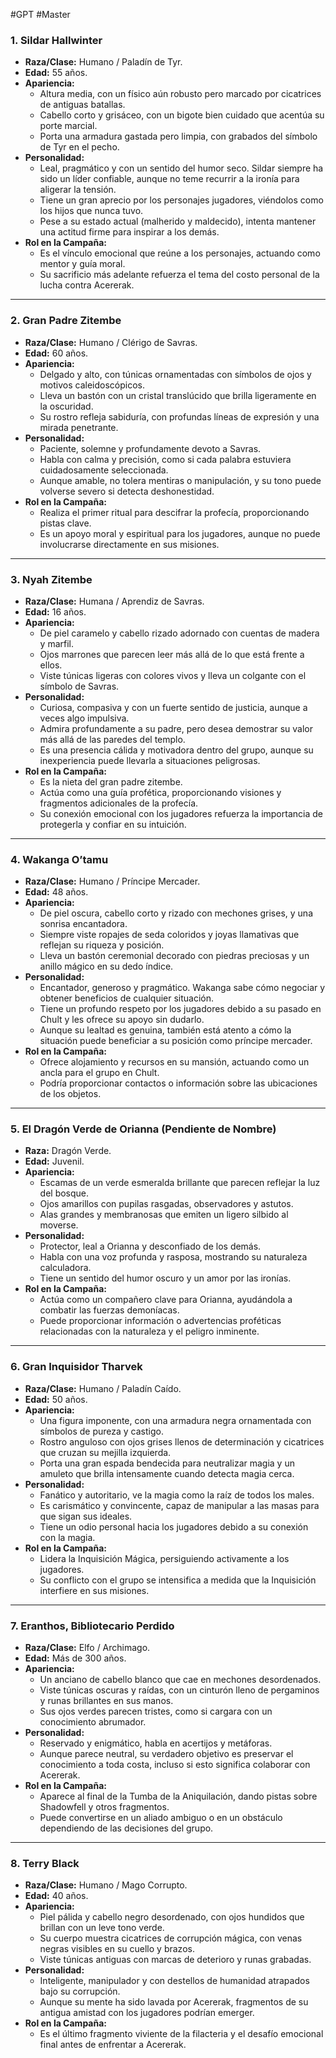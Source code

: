 #GPT #Master 
### **1. Sildar Hallwinter**

- **Raza/Clase:** Humano / Paladín de Tyr.
- **Edad:** 55 años.
- **Apariencia:**
    - Altura media, con un físico aún robusto pero marcado por cicatrices de antiguas batallas.
    - Cabello corto y grisáceo, con un bigote bien cuidado que acentúa su porte marcial.
    - Porta una armadura gastada pero limpia, con grabados del símbolo de Tyr en el pecho.
- **Personalidad:**
    - Leal, pragmático y con un sentido del humor seco. Sildar siempre ha sido un líder confiable, aunque no teme recurrir a la ironía para aligerar la tensión.
    - Tiene un gran aprecio por los personajes jugadores, viéndolos como los hijos que nunca tuvo.
    - Pese a su estado actual (malherido y maldecido), intenta mantener una actitud firme para inspirar a los demás.
- **Rol en la Campaña:**
    - Es el vínculo emocional que reúne a los personajes, actuando como mentor y guía moral.
    - Su sacrificio más adelante refuerza el tema del costo personal de la lucha contra Acererak.

---

### **2. Gran Padre Zitembe**

- **Raza/Clase:** Humano / Clérigo de Savras.
- **Edad:** 60 años.
- **Apariencia:**
    - Delgado y alto, con túnicas ornamentadas con símbolos de ojos y motivos caleidoscópicos.
    - Lleva un bastón con un cristal translúcido que brilla ligeramente en la oscuridad.
    - Su rostro refleja sabiduría, con profundas líneas de expresión y una mirada penetrante.
- **Personalidad:**
    - Paciente, solemne y profundamente devoto a Savras.
    - Habla con calma y precisión, como si cada palabra estuviera cuidadosamente seleccionada.
    - Aunque amable, no tolera mentiras o manipulación, y su tono puede volverse severo si detecta deshonestidad.
- **Rol en la Campaña:**
    - Realiza el primer ritual para descifrar la profecía, proporcionando pistas clave.
    - Es un apoyo moral y espiritual para los jugadores, aunque no puede involucrarse directamente en sus misiones.

---

### **3. Nyah Zitembe**

- **Raza/Clase:** Humana / Aprendiz de Savras.
- **Edad:** 16 años.
- **Apariencia:**
    - De piel caramelo y cabello rizado adornado con cuentas de madera y marfil.
    - Ojos marrones que parecen leer más allá de lo que está frente a ellos.
    - Viste túnicas ligeras con colores vivos y lleva un colgante con el símbolo de Savras.
- **Personalidad:**
    - Curiosa, compasiva y con un fuerte sentido de justicia, aunque a veces algo impulsiva.
    - Admira profundamente a su padre, pero desea demostrar su valor más allá de las paredes del templo.
    - Es una presencia cálida y motivadora dentro del grupo, aunque su inexperiencia puede llevarla a situaciones peligrosas.
- **Rol en la Campaña:**
	- Es la nieta del gran padre zitembe.
    - Actúa como una guía profética, proporcionando visiones y fragmentos adicionales de la profecía.
    - Su conexión emocional con los jugadores refuerza la importancia de protegerla y confiar en su intuición.

---

### **4. Wakanga O’tamu**

- **Raza/Clase:** Humano / Príncipe Mercader.
- **Edad:** 48 años.
- **Apariencia:**
    - De piel oscura, cabello corto y rizado con mechones grises, y una sonrisa encantadora.
    - Siempre viste ropajes de seda coloridos y joyas llamativas que reflejan su riqueza y posición.
    - Lleva un bastón ceremonial decorado con piedras preciosas y un anillo mágico en su dedo índice.
- **Personalidad:**
    - Encantador, generoso y pragmático. Wakanga sabe cómo negociar y obtener beneficios de cualquier situación.
    - Tiene un profundo respeto por los jugadores debido a su pasado en Chult y les ofrece su apoyo sin dudarlo.
    - Aunque su lealtad es genuina, también está atento a cómo la situación puede beneficiar a su posición como príncipe mercader.
- **Rol en la Campaña:**
    - Ofrece alojamiento y recursos en su mansión, actuando como un ancla para el grupo en Chult.
    - Podría proporcionar contactos o información sobre las ubicaciones de los objetos.

---

### **5. El Dragón Verde de Orianna (Pendiente de Nombre)**

- **Raza:** Dragón Verde.
- **Edad:** Juvenil.
- **Apariencia:**
    - Escamas de un verde esmeralda brillante que parecen reflejar la luz del bosque.
    - Ojos amarillos con pupilas rasgadas, observadores y astutos.
    - Alas grandes y membranosas que emiten un ligero silbido al moverse.
- **Personalidad:**
    - Protector, leal a Orianna y desconfiado de los demás.
    - Habla con una voz profunda y rasposa, mostrando su naturaleza calculadora.
    - Tiene un sentido del humor oscuro y un amor por las ironías.
- **Rol en la Campaña:**
    - Actúa como un compañero clave para Orianna, ayudándola a combatir las fuerzas demoníacas.
    - Puede proporcionar información o advertencias proféticas relacionadas con la naturaleza y el peligro inminente.

---

### **6. Gran Inquisidor Tharvek**

- **Raza/Clase:** Humano / Paladín Caído.
- **Edad:** 50 años.
- **Apariencia:**
    - Una figura imponente, con una armadura negra ornamentada con símbolos de pureza y castigo.
    - Rostro anguloso con ojos grises llenos de determinación y cicatrices que cruzan su mejilla izquierda.
    - Porta una gran espada bendecida para neutralizar magia y un amuleto que brilla intensamente cuando detecta magia cerca.
- **Personalidad:**
    - Fanático y autoritario, ve la magia como la raíz de todos los males.
    - Es carismático y convincente, capaz de manipular a las masas para que sigan sus ideales.
    - Tiene un odio personal hacia los jugadores debido a su conexión con la magia.
- **Rol en la Campaña:**
    - Lidera la Inquisición Mágica, persiguiendo activamente a los jugadores.
    - Su conflicto con el grupo se intensifica a medida que la Inquisición interfiere en sus misiones.

---

### **7. Eranthos, Bibliotecario Perdido**

- **Raza/Clase:** Elfo / Archimago.
- **Edad:** Más de 300 años.
- **Apariencia:**
    - Un anciano de cabello blanco que cae en mechones desordenados.
    - Viste túnicas oscuras y raídas, con un cinturón lleno de pergaminos y runas brillantes en sus manos.
    - Sus ojos verdes parecen tristes, como si cargara con un conocimiento abrumador.
- **Personalidad:**
    - Reservado y enigmático, habla en acertijos y metáforas.
    - Aunque parece neutral, su verdadero objetivo es preservar el conocimiento a toda costa, incluso si esto significa colaborar con Acererak.
- **Rol en la Campaña:**
    - Aparece al final de la Tumba de la Aniquilación, dando pistas sobre Shadowfell y otros fragmentos.
    - Puede convertirse en un aliado ambiguo o en un obstáculo dependiendo de las decisiones del grupo.

---

### **8. Terry Black**

- **Raza/Clase:** Humano / Mago Corrupto.
- **Edad:** 40 años.
- **Apariencia:**
    - Piel pálida y cabello negro desordenado, con ojos hundidos que brillan con un leve tono verde.
    - Su cuerpo muestra cicatrices de corrupción mágica, con venas negras visibles en su cuello y brazos.
    - Viste túnicas antiguas con marcas de deterioro y runas grabadas.
- **Personalidad:**
    - Inteligente, manipulador y con destellos de humanidad atrapados bajo su corrupción.
    - Aunque su mente ha sido lavada por Acererak, fragmentos de su antigua amistad con los jugadores podrían emerger.
- **Rol en la Campaña:**
    - Es el último fragmento viviente de la filacteria y el desafío emocional final antes de enfrentar a Acererak.